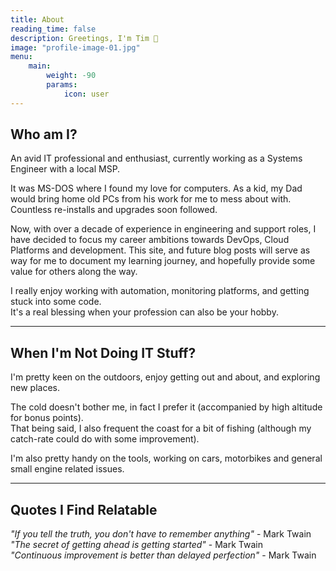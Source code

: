 ```yaml
---
title: About
reading_time: false
description: Greetings, I'm Tim 👋
image: "profile-image-01.jpg"
menu:
    main: 
        weight: -90
        params:
            icon: user
---
```


## Who am I?

An avid IT professional and enthusiast, currently working as a Systems Engineer with a local MSP.  

It was MS-DOS where I found my love for computers. As a kid, my Dad would bring home old PCs from his work for me to mess about with. Countless re-installs and upgrades soon followed.  

Now, with over a decade of experience in engineering and support roles, I have decided to focus my career ambitions towards DevOps, Cloud Platforms and development. This site, and future blog posts will serve as way for me to document my learning journey, and hopefully provide some value for others along the way.  

I really enjoy working with automation, monitoring platforms, and getting stuck into some code.  
It's a real blessing when your profession can also be your hobby.  

---

## When I'm Not Doing IT Stuff?

I'm pretty keen on the outdoors, enjoy getting out and about, and exploring new places.  

The cold doesn't bother me, in fact I prefer it (accompanied by high altitude for bonus points).  
That being said, I also frequent the coast for a bit of fishing (although my catch-rate could do with some improvement).  

I'm also pretty handy on the tools, working on cars, motorbikes and general small engine related issues.  

---

## Quotes I Find Relatable

*"If you tell the truth, you don't have to remember anything"* - Mark Twain  
*"The secret of getting ahead is getting started"* - Mark Twain  
*"Continuous improvement is better than delayed perfection"* - Mark Twain  
